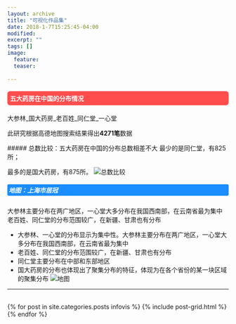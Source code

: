 ```yaml
---
layout: archive
title: "可视化作品集"
date: 2018-1-7T15:25:45-04:00
modified:
excerpt: ""
tags: []
image: 
  feature:
  teaser:
  
---
```

<style>
h4{background: #ff4d4d; color:white; border-radius:6px; padding:6px;}
h5{background: #1a8dff; color:white; border-radius:3px; padding:3px;}
</style>

<h4>五大药房在中国的分布情况</h4>
大参林_国大药房_老百姓_同仁堂_一心堂

此研究根据高德地图搜索结果得出<b>4271笔</b>数据

<div class="row">
<div class="col-sm-4" markdown="1"><!-- left -->
##### 总数比较：五大药房在中国的分布总数相差不大
最少的是同仁堂，有825所；

最多的是国大药房，有875所。
![总数比较](https://vivianting.github.io/images/pharmacy_2.png)


##### 地图：上海市居冠

大参林主要分布在两广地区，一心堂大多分布在我国西南部，在云南省最为集中
老百姓、同仁堂的分布范围较广，在新疆、甘肃也有分布


- 大参林、一心堂的分布显示为集中性。大参林主要分布在两广地区，一心堂大多分布在我国西南部，在云南省最为集中
- 老百姓、同仁堂的分布范围较广，在新疆、甘肃也有分布
- 同仁堂主要分布在中部和东部地区
- 国大药房的分布也体现出了聚集分布的特征，体现为在各个省份的某一块区域的聚集分布
![地图](https://vivianting.github.io/images/pharmacy_map.png)

</div> 
<div class="col-sm-7" markdown="1" ><!-- right -->



<hr>

<br/>
		
<div class="tiles">
{% for post in site.categories.posts infovis %}
  {% include post-grid.html %}
{% endfor %}
</div>